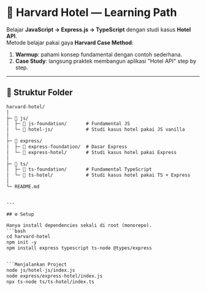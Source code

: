 # 🏨 Harvard Hotel — Learning Path

Belajar **JavaScript → Express.js → TypeScript** dengan studi kasus **Hotel API**.  
Metode belajar pakai gaya **Harvard Case Method**:  
1. **Warmup**: pahami konsep fundamental dengan contoh sederhana.  
2. **Case Study**: langsung praktek membangun aplikasi "Hotel API" step by step.  

---

## 📂 Struktur Folder

```txt
harvard-hotel/
│
├─ 📁 js/
│  ├─ 📁 js-foundation/       # Fundamental JS
│  └─ 📁 hotel-js/            # Studi kasus hotel pakai JS vanilla
│
├─ 📁 express/
│  ├─ 📁 express-foundation/  # Dasar Express
│  └─ 📁 express-hotel/       # Studi kasus hotel pakai Express
│
├─ 📁 ts/
│  ├─ 📁 ts-foundation/       # Fundamental TypeScript
│  └─ 📁 ts-hotel/            # Studi kasus hotel pakai TS + Express
│
└─ README.md


---

## ⚙️ Setup

Hanya install dependencies sekali di root (monorepo).  
```bash
cd harvard-hotel
npm init -y
npm install express typescript ts-node @types/express


```Menjalankan Project
node js/hotel-js/index.js
node express/express-hotel/index.js
npx ts-node ts/ts-hotel/index.ts


